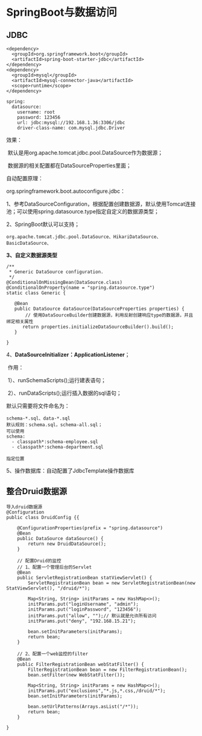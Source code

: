 # SpringBoot与数据访问

## JDBC

```
<dependency>
  <groupId>org.springframework.boot</groupId>
  <artifactId>spring-boot-starter-jdbc</artifactId>
</dependency>
<dependency>
  <groupId>mysql</groupId>
  <artifactId>mysql-connector-java</artifactId>
  <scope>runtime</scope>
</dependency>
```



```
spring:
  datasource:
    username: root
    password: 123456
    url: jdbc:mysql://192.168.1.36:3306/jdbc
    driver-class-name: com.mysql.jdbc.Driver
```

效果：

​	默认是用org.apache.tomcat.jdbc.pool.DataSource作为数据源；

​	数据源的相关配置都在DataSourceProperties里面；

自动配置原理：

org.springframework.boot.autoconfigure.jdbc：

1、参考DataSourceConfiguration，根据配置创建数据源，默认使用Tomcat连接池；可以使用spring.datasource.type指定自定义的数据源类型；

2、SpringBoot默认可以支持；

```
org.apache.tomcat.jdbc.pool.DataSource、HikariDataSource、BasicDataSource、
```

**3、自定义数据源类型**

```
/**
 * Generic DataSource configuration.
 */
@ConditionalOnMissingBean(DataSource.class)
@ConditionalOnProperty(name = "spring.datasource.type")
static class Generic {

   @Bean
   public DataSource dataSource(DataSourceProperties properties) {
       // 使用DataSourceBuilder创建数据源，利用反射创建响应type的数据源，并且绑定相关属性
      return properties.initializeDataSourceBuilder().build();
   }

}
```

4、**DataSourceInitializer：ApplicationListener**；

​	作用：

​		1）、runSchemaScripts();运行建表语句；

​		2）、runDataScripts();运行插入数据的sql语句；

默认只需要将文件命名为：

```
schema-*.sql、data-*.sql
默认规则：schema.sql，schema-all.sql；
可以使用   
schema:
  - classpath*:schema-employee.sql
  - classpath*:schema-department.sql

指定位置
```

5、操作数据库：自动配置了JdbcTemplate操作数据库

## 整合Druid数据源

```
导入druid数据源
@Configuration
public class DruidConfig {{

    @ConfigurationProperties(prefix = "spring.datasource")
    @Bean
    public DataSource dataSource() {
        return new DruidDataSource();
    }

    // 配置Druid的监控
    // 1、配置一个管理后台的Servlet
    @Bean
    public ServletRegistrationBean statViewServlet() {
        ServletRegistrationBean bean = new ServletRegistrationBean(new StatViewServlet(), "/druid/*");
    
        Map<String, String> initParams = new HashMap<>();
        initParams.put("loginUsername", "admin");
        initParams.put("loginPassword", "123456");
        initParams.put("allow", "");// 默认就是允许所有访问
        initParams.put("deny", "192.168.15.21");
    
        bean.setInitParameters(initParams);
        return bean;
    }
    
    // 2、配置一个web监控的filter
    @Bean
    public FilterRegistrationBean webStatFilter() {
        FilterRegistrationBean bean = new FilterRegistrationBean();
        bean.setFilter(new WebStatFilter());
    
        Map<String, String> initParams = new HashMap<>();
        initParams.put("exclusions","*.js,*.css,/druid/*");
        bean.setInitParameters(initParams);
    
        bean.setUrlPatterns(Arrays.asList("/*"));
        return bean;
    }

}

```

## 